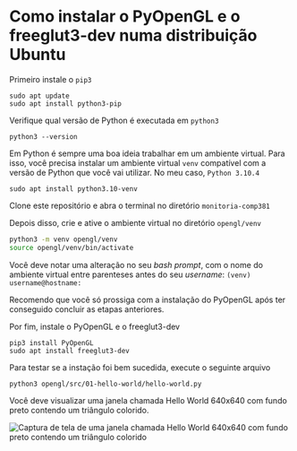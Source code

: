 # Como instalar o PyOpenGL e o freeglut3-dev numa distribuição Ubuntu

Primeiro instale o `pip3`

```shell
sudo apt update
sudo apt install python3-pip
```

Verifique qual versão de Python é executada em  `python3`

```shell
python3 --version
```

Em Python é sempre uma boa ideia trabalhar em um ambiente virtual. Para isso, você precisa instalar um ambiente virtual `venv` compatível com a versão de Python que você vai utilizar. No meu caso,  `Python 3.10.4`

```shell
sudo apt install python3.10-venv
```

Clone este repositório e abra o terminal no diretório `monitoria-comp381`

Depois disso, crie e ative o ambiente virtual no diretório `opengl/venv`

```bash
python3 -m venv opengl/venv
source opengl/venv/bin/activate
```

Você deve notar uma alteração no seu *bash prompt*, com o nome do ambiente virtual entre parenteses antes do seu *username*: `(venv) username@hostname:`

Recomendo que você só prossiga com a instalação do PyOpenGL após ter conseguido concluir as etapas anteriores.

Por fim, instale o PyOpenGL e o freeglut3-dev

```shell
pip3 install PyOpenGL
sudo apt install freeglut3-dev
```

Para testar se a instação foi bem sucedida, execute o seguinte arquivo

```shell
python3 opengl/src/01-hello-world/hello-world.py
```

Você deve visualizar uma janela chamada Hello World 640x640 com fundo preto contendo um triângulo colorido.

![Captura de tela de uma janela chamada Hello World 640x640 com fundo preto contendo um triângulo colorido](https://user-images.githubusercontent.com/34218434/189769596-512b8ec9-fb41-4e7c-9179-0760436b4c8b.png)
